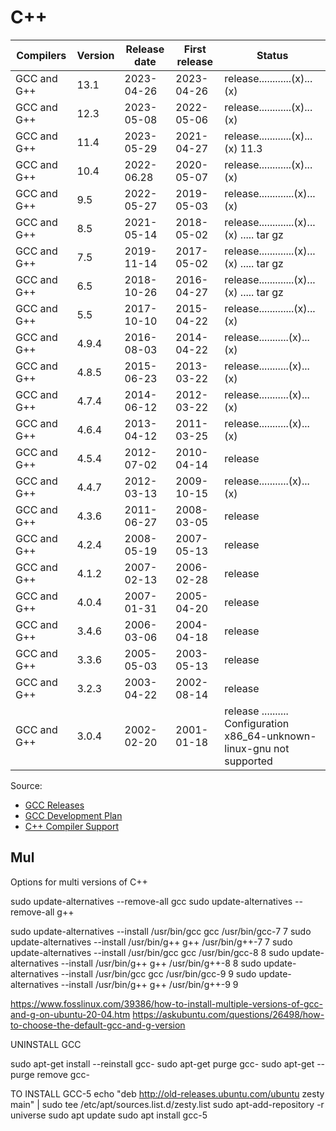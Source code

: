 # C++

Compilers | Version | Release date    | First release | Status
------------|---------|-----------------|---------------|-------
 GCC and G++ | 13.1 | 2023-04-26 | 2023-04-26 | release............(x)...(x)
 GCC and G++ | 12.3 | 2023-05-08 | 2022-05-06 | release............(x)...(x)
 GCC and G++ | 11.4 | 2023-05-29 | 2021-04-27 | release............(x)...(x) 11.3
 GCC and G++ | 10.4 | 2022-06.28 | 2020-05-07 | release............(x)...(x)
 GCC and G++ | 9.5 | 2022-05-27 | 2019-05-03 | release.............(x)...(x)
 GCC and G++ | 8.5 | 2021-05-14 | 2018-05-02 | release.............(x)...(x)   ..... tar gz
 GCC and G++ | 7.5 | 2019-11-14 | 2017-05-02 | release.............(x)...(x)   ..... tar gz
 GCC and G++ | 6.5 | 2018-10-26 | 2016-04-27 | release.............(x)...(x)   ..... tar gz
 GCC and G++ | 5.5 | 2017-10-10 | 2015-04-22 | release.............(x)...(x)
 GCC and G++ | 4.9.4 | 2016-08-03 | 2014-04-22 | release...........(x)...(x)
 GCC and G++ | 4.8.5 | 2015-06-23 | 2013-03-22 | release...........(x)...(x)
 GCC and G++ | 4.7.4 | 2014-06-12 | 2012-03-22 | release...........(x)...(x)
 GCC and G++ | 4.6.4 | 2013-04-12 | 2011-03-25 | release...........(x)...(x)
 GCC and G++ | 4.5.4 | 2012-07-02 | 2010-04-14 | release
 GCC and G++ | 4.4.7 | 2012-03-13 | 2009-10-15 | release...........(x)...(x)
 GCC and G++ | 4.3.6 | 2011-06-27 | 2008-03-05 | release
 GCC and G++ | 4.2.4 | 2008-05-19 | 2007-05-13 | release
 GCC and G++ | 4.1.2 | 2007-02-13 | 2006-02-28 | release
 GCC and G++ | 4.0.4 | 2007-01-31 | 2005-04-20 | release
 GCC and G++ | 3.4.6 | 2006-03-06 | 2004-04-18 | release
 GCC and G++ | 3.3.6 | 2005-05-03 | 2003-05-13 | release
 GCC and G++ | 3.2.3 | 2003-04-22 | 2002-08-14 | release
 GCC and G++ | 3.0.4 | 2002-02-20 | 2001-01-18 | release .......... Configuration x86_64-unknown-linux-gnu not supported



Source:
 - [GCC Releases](https://gcc.gnu.org/releases.html)
 - [GCC Development Plan](https://gcc.gnu.org/develop.html)
 - [C++ Compiler Support](https://en.cppreference.com/w/cpp/compiler_support#References)

## Mul




Options for multi versions of C++

sudo update-alternatives --remove-all gcc 
sudo update-alternatives --remove-all g++


sudo update-alternatives --install /usr/bin/gcc gcc /usr/bin/gcc-7 7
sudo update-alternatives --install /usr/bin/g++ g++ /usr/bin/g++-7 7
sudo update-alternatives --install /usr/bin/gcc gcc /usr/bin/gcc-8 8
sudo update-alternatives --install /usr/bin/g++ g++ /usr/bin/g++-8 8
sudo update-alternatives --install /usr/bin/gcc gcc /usr/bin/gcc-9 9
sudo update-alternatives --install /usr/bin/g++ g++ /usr/bin/g++-9 9

https://www.fosslinux.com/39386/how-to-install-multiple-versions-of-gcc-and-g-on-ubuntu-20-04.htm
https://askubuntu.com/questions/26498/how-to-choose-the-default-gcc-and-g-version





UNINSTALL GCC

sudo apt-get install --reinstall gcc-
sudo apt-get purge gcc-
sudo apt-get --purge remove gcc-



TO INSTALL GCC-5
echo "deb http://old-releases.ubuntu.com/ubuntu zesty main" | sudo tee /etc/apt/sources.list.d/zesty.list
sudo apt-add-repository -r universe
sudo apt update
sudo apt install gcc-5
